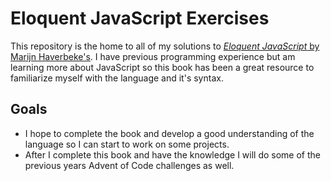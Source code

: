# Eloquent JavaScript Exercises
This repository is the home to all of my solutions to [*Eloquent JavaScript* by Marijn Haverbeke's](https://eloquentjavascript.net/). I have previous programming experience but am learning more about JavaScript so this book has been a great resource to familiarize myself with the language and it's syntax.

## Goals
 - I hope to complete the book and develop a good understanding of the language so I can start to work on some projects.
 - After I complete this book and have the knowledge I will do some of the previous years Advent of Code challenges as well.
